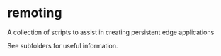 # remoting
A collection of scripts to assist in creating persistent edge applications

See subfolders for useful information.
